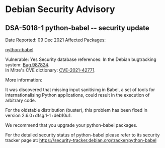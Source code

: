 
Debian Security Advisory
========================


DSA-5018-1 python-babel -- security update
------------------------------------------



Date Reported:
09 Dec 2021
Affected Packages:

[python-babel](https://packages.debian.org/src:python-babel)

Vulnerable:
Yes
Security database references:
In the Debian bugtracking system: [Bug 987824](https://bugs.debian.org/cgi-bin/bugreport.cgi?bug=987824).  
In Mitre's CVE dictionary: [CVE-2021-42771](https://security-tracker.debian.org/tracker/CVE-2021-42771).  

More information:

It was discovered that missing input sanitising in Babel, a set of
tools for internationalising Python applications, could result in
the execution of arbitrary code.


For the oldstable distribution (buster), this problem has been fixed
in version 2.6.0+dfsg.1-1+deb10u1.


We recommend that you upgrade your python-babel packages.


For the detailed security status of python-babel please refer to
its security tracker page at:
<https://security-tracker.debian.org/tracker/python-babel>






